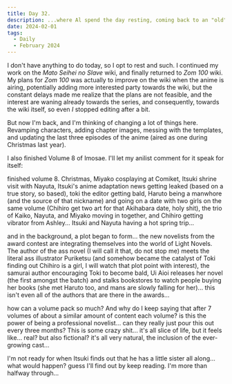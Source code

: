 ```yaml
---
title: Day 32.
description: ...where Al spend the day resting, coming back to an "old" wiki, and finishing Imosae volume 8.
date: 2024-02-01
tags: 
  - Daily
  - February 2024
---
```


I don't have anything to do today, so I opt to rest and such. I continued my work on the *Mato Seihei no Slave* wiki, and finally returned to *Zom 100* wiki. My plans for *Zom 100* was actually to improve on the wiki when the anime is airing, potentially adding more interested party towards the wiki, but the constant delays made me realize that the plans are not feasible, and the interest are waning already towards the series, and consequently, towards the wiki itself, so even *I* stopped editing after a bit.

But now I'm back, and I'm thinking of changing a lot of things here. Revamping characters, adding chapter images, messing with the templates, and updating the last three episodes of the anime (aired as one during Christmas last year).

I also finished Volume 8 of Imosae. I'll let my anilist comment for it speak for itself:

finished volume 8. Christmas, Miyako cosplaying at Comiket, Itsuki shrine visit with Nayuta, Itsuki's anime adaptation news getting leaked (based on a true story, so based), toki the editor getting bald, Haruto being a manwhore (and the source of that nickname) and going on a date with two girls on the same volume (Chihiro get two art for that Akihabara date, holy shit), the trio of Kaiko, Nayuta, and Miyako moving in together, and Chihiro getting vibrator from Ashley... Itsuki and Nayuta having a hot spring trip...

and in the background, a plot began to form... the new novelists from the award contest are integrating themselves into the world of Light Novels. The author of the ass novel (I will call it that, do not stop me) meets the literal ass illustrator Puriketsu (and somehow became the catalyst of Toki finding out Chihiro is a girl, I will watch that plot point with interest), the samurai author encouraging Toki to become bald, Ui Aioi releases her novel (the first amongst the batch) and stalks bookstores to watch people buying her books (she met Haruto too, and mans are slowly falling for her)... this isn't even all of the authors that are there in the awards...

how can a volume pack so much? And why do I keep saying that after 7 volumes of about a similar amount of content each volume? is this the power of being a professional novelist... can they really just pour this out every three months? This is some crazy shit... it's all slice of life, but it feels like... real? but also fictional? it's all very natural, the inclusion of the ever-growing cast...

I'm not ready for when Itsuki finds out that he has a little sister all along... what would happen? guess I'll find out by keep reading. I'm more than halfway through...